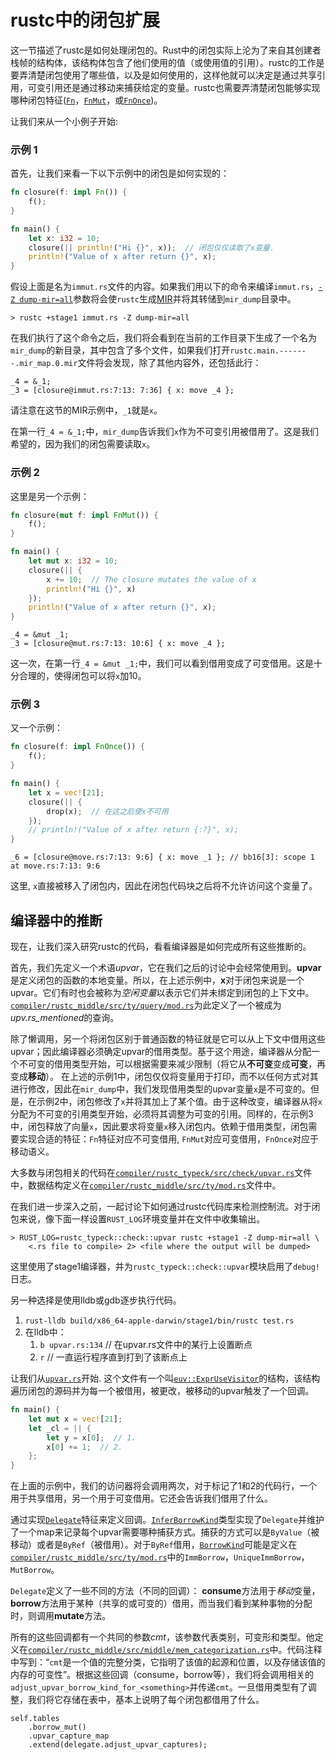 # rustc中的闭包扩展

这一节描述了rustc是如何处理闭包的。Rust中的闭包实际上沦为了来自其创建者栈帧的结构体，该结构体包含了他们使用的值（或使用值的引用）。rustc的工作是要弄清楚闭包使用了哪些值，以及是如何使用的，这样他就可以决定是通过共享引用，可变引用还是通过移动来捕获给定的变量。rustc也需要弄清楚闭包能够实现哪种闭包特征([`Fn`][fn]，[`FnMut`][fn_mut]，或[`FnOnce`][fn_once])。

[fn]: https://doc.rust-lang.org/std/ops/trait.Fn.html
[fn_mut]:https://doc.rust-lang.org/std/ops/trait.FnMut.html
[fn_once]: https://doc.rust-lang.org/std/ops/trait.FnOnce.html

让我们来从一个小例子开始:

### 示例 1

首先，让我们来看一下以下示例中的闭包是如何实现的：

```rust
fn closure(f: impl Fn()) {
    f();
}

fn main() {
    let x: i32 = 10;
    closure(|| println!("Hi {}", x));  // 闭包仅仅读取了x变量.
    println!("Value of x after return {}", x);
}
```

假设上面是名为`immut.rs`文件的内容。如果我们用以下的命令来编译`immut.rs`，[`-Z dump-mir=all`][dump-mir]参数将会使`rustc`生成[MIR][mir]并将其转储到`mir_dump`目录中。
```console
> rustc +stage1 immut.rs -Z dump-mir=all
```

[mir]: ./mir/index.md
[dump-mir]: ./mir/passes.md

在我们执行了这个命令之后，我们将会看到在当前的工作目录下生成了一个名为`mir_dump`的新目录，其中包含了多个文件，如果我们打开`rustc.main.-------.mir_map.0.mir`文件将会发现，除了其他内容外，还包括此行：

```rust,ignore
_4 = &_1;
_3 = [closure@immut.rs:7:13: 7:36] { x: move _4 };
```

请注意在这节的MIR示例中，`_1`就是`x`。

在第一行`_4 = &_1;`中，`mir_dump`告诉我们`x`作为不可变引用被借用了。这是我们希望的，因为我们的闭包需要读取`x`。

### 示例 2

这里是另一个示例：

```rust
fn closure(mut f: impl FnMut()) {
    f();
}

fn main() {
    let mut x: i32 = 10;
    closure(|| {
        x += 10;  // The closure mutates the value of x
        println!("Hi {}", x)
    });
    println!("Value of x after return {}", x);
}
```

```rust,ignore
_4 = &mut _1;
_3 = [closure@mut.rs:7:13: 10:6] { x: move _4 };
```

这一次，在第一行`_4 = &mut _1;`中，我们可以看到借用变成了可变借用。这是十分合理的，使得闭包可以将`x`加10。

### 示例 3

又一个示例：

```rust
fn closure(f: impl FnOnce()) {
    f();
}

fn main() {
    let x = vec![21];
    closure(|| {
        drop(x);  // 在这之后使x不可用
    });
    // println!("Value of x after return {:?}", x);
}
```

```rust,ignore
_6 = [closure@move.rs:7:13: 9:6] { x: move _1 }; // bb16[3]: scope 1 at move.rs:7:13: 9:6
```
这里, `x`直接被移入了闭包内，因此在闭包代码块之后将不允许访问这个变量了。

## 编译器中的推断

现在，让我们深入研究rustc的代码，看看编译器是如何完成所有这些推断的。

首先，我们先定义一个术语*upvar*，它在我们之后的讨论中会经常使用到。**upvar**是定义闭包的函数的本地变量。所以，在上述示例中，**x**对于闭包来说是一个upvar。它们有时也会被称为*空闲变量*以表示它们并未绑定到闭包的上下文中。[`compiler/rustc_middle/src/ty/query/mod.rs`][upvars]为此定义了一个被成为*upv.rs_mentioned*的查询。 

[upvars]: https://doc.rust-lang.org/nightly/nightly-rustc/rustc_middle/ty/query/queries/struct.upvars_mentioned.html

除了懒调用，另一个将闭包区别于普通函数的特征就是它可以从上下文中借用这些upvar；因此编译器必须确定upvar的借用类型。基于这个用途，编译器从分配一个不可变的借用类型开始，可以根据需要来减少限制（将它从**不可变**变成**可变**，再变成**移动**）。 在上述的示例1中，闭包仅仅将变量用于打印，而不以任何方式对其进行修改，因此在`mir_dump`中，我们发现借用类型的upvar变量`x`是不可变的。但是，在示例2中，闭包修改了`x`并将其加上了某个值。由于这种改变，编译器从将`x`分配为不可变的引用类型开始，必须将其调整为可变的引用。同样的，在示例3中，闭包释放了向量`x`，因此要求将变量`x`移入闭包内。依赖于借用类型，闭包需要实现合适的特征：`Fn`特征对应不可变借用, `FnMut`对应可变借用，`FnOnce`对应于移动语义。

大多数与闭包相关的代码在[`compiler/rustc_typeck/src/check/upvar.rs`][upvar]文件中，数据结构定义在[`compiler/rustc_middle/src/ty/mod.rs`][ty]文件中。

[upvar]: https://doc.rust-lang.org/nightly/nightly-rustc/rustc_typeck/check/upvar/index.html
[ty]:https://doc.rust-lang.org/nightly/nightly-rustc/rustc_middle/ty/index.html

在我们进一步深入之前，一起讨论下如何通过rustc代码库来检测控制流。对于闭包来说，像下面一样设置`RUST_LOG`环境变量并在文件中收集输出。

```console
> RUST_LOG=rustc_typeck::check::upvar rustc +stage1 -Z dump-mir=all \
    <.rs file to compile> 2> <file where the output will be dumped>
```

这里使用了stage1编译器，并为`rustc_typeck::check::upvar`模块启用了`debug!`日志。

另一种选择是使用lldb或gdb逐步执行代码。

1. `rust-lldb build/x86_64-apple-darwin/stage1/bin/rustc test.rs`
2. 在lldb中：
    1. `b upvar.rs:134`  // 在upvar.rs文件中的某行上设置断点
    2. `r`  // 一直运行程序直到打到了该断点上

让我们从[`upvar.rs`][upvar]开始. 这个文件有一个叫[`euv::ExprUseVisitor`]的结构，该结构遍历闭包的源码并为每一个被借用，被更改，被移动的upvar触发了一个回调。

[`euv::ExprUseVisitor`]: https://doc.rust-lang.org/nightly/nightly-rustc/rustc_typeck/expr_use_visitor/struct.ExprUseVisitor.html

```rust
fn main() {
    let mut x = vec![21];
    let _cl = || {
        let y = x[0];  // 1.
        x[0] += 1;  // 2.
    };
}
```

在上面的示例中，我们的访问器将会调用两次，对于标记了1和2的代码行，一个用于共享借用，另一个用于可变借用。它还会告诉我们借用了什么。

通过实现[`Delegate`]特征来定义回调。[`InferBorrowKind`][ibk]类型实现了`Delegate`并维护了一个map来记录每个upvar需要哪种捕获方式。捕获的方式可以是`ByValue`（被移动）或者是`ByRef`（被借用）。对于`ByRef`借用，[`BorrowKind`]可能是定义在[`compiler/rustc_middle/src/ty/mod.rs`][middle_ty]中的`ImmBorrow`，`UniqueImmBorrow`，`MutBorrow`。

[`BorrowKind`]: https://doc.rust-lang.org/nightly/nightly-rustc/rustc_middle/ty/enum.BorrowKind.html
[middle_ty]: https://doc.rust-lang.org/nightly/nightly-rustc/rustc_middle/ty/index.html

`Delegate`定义了一些不同的方法（不同的回调）：
**consume**方法用于*移动*变量，**borrow**方法用于某种（共享的或可变的）借用，而当我们看到某种事物的分配时，则调用**mutate**方法。

所有的这些回调都有一个共同的参数*cmt*，该参数代表类别，可变形和类型。他定义在[`compiler/rustc_middle/src/middle/mem_categorization.rs`][cmt]中。代码注释中写到：“`cmt`是一个值的完整分类，它指明了该值的起源和位置，以及存储该值的内存的可变性”。根据这些回调（consume，borrow等），我们将会调用相关的`adjust_upvar_borrow_kind_for_<something>`并传递`cmt`。一旦借用类型有了调整，我们将它存储在表中，基本上说明了每个闭包都借用了什么。

```rust,ignore
self.tables
    .borrow_mut()
    .upvar_capture_map
    .extend(delegate.adjust_upvar_captures);
```

[`Delegate`]: https://doc.rust-lang.org/nightly/nightly-rustc/rustc_typeck/expr_use_visitor/trait.Delegate.html
[ibk]: https://doc.rust-lang.org/nightly/nightly-rustc/rustc_typeck/check/upvar/struct.InferBorrowKind.html
[cmt]: https://doc.rust-lang.org/nightly/nightly-rustc/rustc_typeck/mem_categorization/index.html
